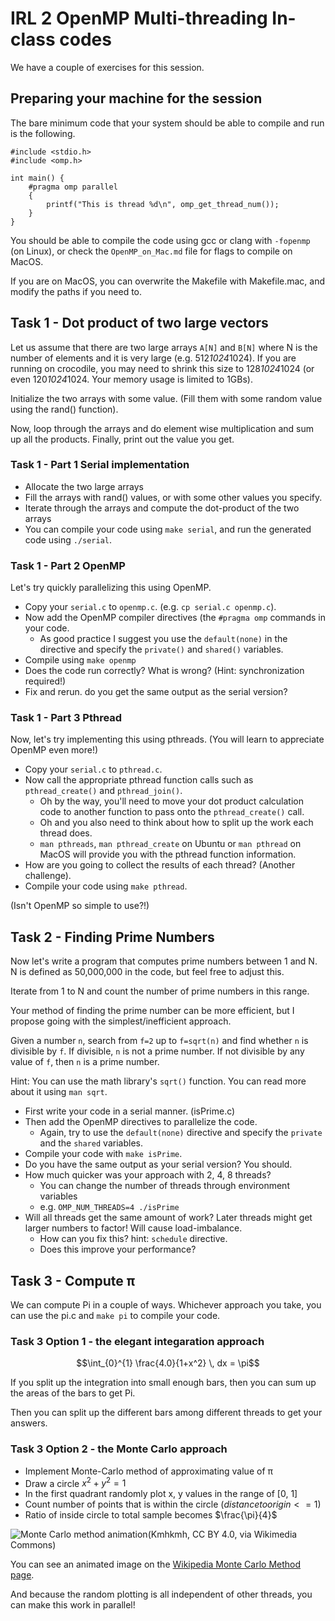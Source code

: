 # IRL 2 OpenMP Multi-threading In-class codes

We have a couple of exercises for this session.

## Preparing your machine for the session
The bare minimum code that your system should be able to compile and run is
the following.

```
#include <stdio.h>
#include <omp.h>

int main() {
    #pragma omp parallel
    {
        printf("This is thread %d\n", omp_get_thread_num());
    }
}
```

You should be able to compile the code using gcc or clang with `-fopenmp` (on
Linux), or check the `OpenMP_on_Mac.md` file for flags to compile on MacOS.

If you are on MacOS, you can overwrite the Makefile with Makefile.mac, and
modify the paths if you need to.

## Task 1 - Dot product of two large vectors

Let us assume that there are two large arrays `A[N]` and `B[N]` where N is the
number of elements and it is very large (e.g. 512*1024*1024).
If you are running on crocodile, you may need to shrink this size to
128*1024*1024 (or even 120*1024*1024. Your memory usage is limited to 1GBs).

Initialize the two arrays with some value. (Fill them with some random value
using the rand() function).

Now, loop through the arrays and do element wise multiplication and sum up all
the products. Finally, print out the value you get.

### Task 1 - Part 1 Serial implementation

* Allocate the two large arrays
* Fill the arrays with rand() values, or with some other values you specify.
* Iterate through the arrays and compute the dot-product of the two arrays
* You can compile your code using `make serial`, and run the generated code
  using `./serial`.

### Task 1 - Part 2 OpenMP
Let's try quickly parallelizing this using OpenMP.

* Copy your `serial.c` to `openmp.c`. (e.g. `cp serial.c openmp.c`).
* Now add the OpenMP compiler directives (the `#pragma omp` commands in your
  code.
  * As good practice I suggest you use the `default(none)` in the directive
    and specify the `private()` and `shared()` variables.
* Compile using `make openmp`
* Does the code run correctly? What is wrong? (Hint: synchronization
  required!)
* Fix and rerun. do you get the same output as the serial version?

### Task 1 - Part 3 Pthread
Now, let's try implementing this using pthreads. (You will learn to appreciate
OpenMP even more!)

* Copy your `serial.c` to `pthread.c`.
* Now call the appropriate pthread function calls such as `pthread_create()`
  and `pthread_join()`.
  * Oh by the way, you'll need to move your dot product calculation code to
    another function to pass onto the `pthread_create()` call.
  * Oh and you also need to think about how to split up the work each thread
    does.
  * `man pthreads`, `man pthread_create` on Ubuntu or `man pthread` on MacOS
    will provide you with the pthread function information.
* How are you going to collect the results of each thread? (Another
  challenge).
* Compile your code using `make pthread`.

(Isn't OpenMP so simple to use?!)

## Task 2 - Finding Prime Numbers
Now let's write a program that computes prime numbers between 1 and N.
N is defined as 50,000,000  in the code, but feel free to adjust this.

Iterate from 1 to N and count the number of prime numbers in this range.

Your method of finding the prime number can be more efficient, but I propose
going with the simplest/inefficient approach.

Given a number `n`, search from `f=2` up to `f=sqrt(n)` and find whether `n` is
divisible by `f`. If divisible, `n` is not a prime number.
If not divisible by any value of `f`, then `n` is a prime number.

Hint: You can use the math library's `sqrt()` function. You can read more about it using `man sqrt`.

* First write your code in a serial manner. (isPrime.c)
* Then add the OpenMP directives to parallelize the code.
  * Again, try to use the `default(none)` directive and specify the `private`
    and the `shared` variables.
* Compile your code with `make isPrime`.
* Do you have the same output as your serial version? You should.
* How much quicker was your approach with 2, 4, 8 threads?
  * You can change the number of threads through environment variables
  * e.g. `OMP_NUM_THREADS=4 ./isPrime`
* Will all threads get the same amount of work? Later threads might get larger
  numbers to factor! Will cause load-imbalance. 
  * How can you fix this? hint: `schedule` directive.
  * Does this improve your performance?

## Task 3 - Compute π
We can compute Pi in a couple of ways.
Whichever approach you take, you can use the pi.c and `make pi` to compile
your code.

### Task 3 Option 1 - the elegant integaration approach
```math
\int_{0}^{1} \frac{4.0}{1+x^2} \, dx = \pi
```

If you split up the integration into small enough bars, then you can sum up
the areas of the bars to get Pi.

Then you can split up the different bars among different threads to get your
answers.

### Task 3 Option 2 - the Monte Carlo approach

* Implement Monte-Carlo method of approximating value of π
* Draw a circle $x^2 + y^2 = 1$
* In the first quadrant randomly plot x, y values in the range of [0, 1]
* Count number of points that is within the circle ($distance to origin <= 1$)
* Ratio of inside circle to total sample becomes $\frac{\pi}{4}$

![Monte Carlo method animation(Kmhkmh, CC BY 4.0, via
Wikimedia Commons)](https://upload.wikimedia.org/wikipedia/commons/d/d4/Pi_monte_carlo_all.gif)

You can see an animated image on the [Wikipedia Monte Carlo Method page](https://en.wikipedia.org/wiki/Monte_Carlo_method#Overview).


And because the random plotting is all independent of other threads, you can
make this work in parallel!
